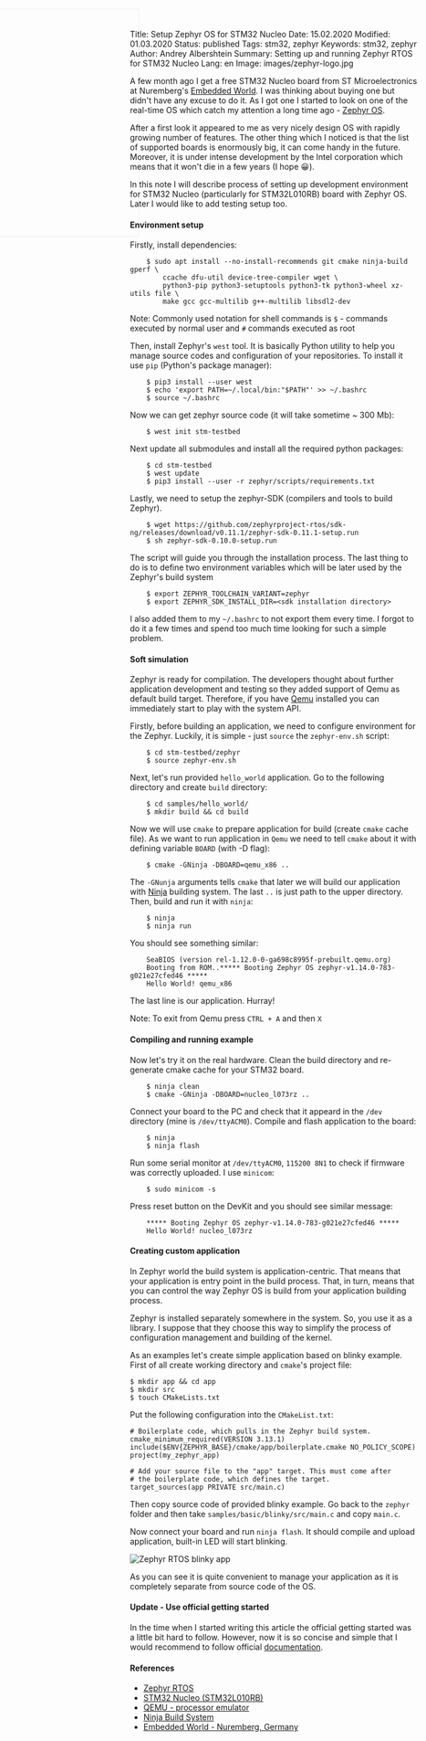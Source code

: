 Title: Setup Zephyr OS for STM32 Nucleo
Date: 15.02.2020
Modified: 01.03.2020
Status: published
Tags: stm32, zephyr
Keywords: stm32, zephyr
Author: Andrey Albershtein
Summary: Setting up and running Zephyr RTOS for STM32 Nucleo
Lang: en
Image: images/zephyr-logo.jpg

A few month ago I get a free STM32 Nucleo board from ST Microelectronics at
Nuremberg's [Embedded World][3]. I was thinking about buying one but didn't have any
excuse to do it. As I got one I started to look on one of the real-time OS
which catch my attention a long time ago - [Zephyr OS][1].

<div id="zephyr-logo-container" style="margin: -200px 0 0 -40%; width: 400px; position: absolute; z-index: -1; ">
    <img id="zephyr-logo" style="width:400px; opacity: 0.25;" alt="Zephyr RTOS" src="{static}/images/zephyr-logo.jpg">
</div>

After a first look it appeared to me as very nicely design OS with rapidly
growing number of features. The other thing which I noticed is that the list of
supported boards is enormously big, it can come handy in the future. Moreover, 
it is under intense development by the Intel corporation which means that it
won't die in a few years (I hope 😀).

In this note I will describe process of setting up development environment
for STM32 Nucleo (particularly for STM32L010RB) board with Zephyr OS. Later
I would like to add testing setup too.

#### Environment setup

Firstly, install dependencies:

```shell
    $ sudo apt install --no-install-recommends git cmake ninja-build gperf \
        ccache dfu-util device-tree-compiler wget \
        python3-pip python3-setuptools python3-tk python3-wheel xz-utils file \
        make gcc gcc-multilib g++-multilib libsdl2-dev
```

<p class="note-right">
<span class="note-sign">Note:</span> Commonly used notation for shell commands is <code>$</code> - commands executed
by normal user and <code>#</code> commands executed as root
</p>

Then, install Zephyr's `west` tool. It is basically Python utility to help you
manage source codes and configuration of your repositories. To install it use
`pip` (Python's package manager):

```shell
    $ pip3 install --user west
    $ echo 'export PATH=~/.local/bin:"$PATH"' >> ~/.bashrc
    $ source ~/.bashrc
```

Now we can get zephyr source code (it will take sometime ~ 300 Mb):

```shell
    $ west init stm-testbed
```

Next update all submodules and install all the required python packages:

```shell
    $ cd stm-testbed
    $ west update
    $ pip3 install --user -r zephyr/scripts/requirements.txt
```

Lastly, we need to setup the zephyr-SDK (compilers and tools to build Zephyr).

```shell
    $ wget https://github.com/zephyrproject-rtos/sdk-ng/releases/download/v0.11.1/zephyr-sdk-0.11.1-setup.run
    $ sh zephyr-sdk-0.10.0-setup.run
```

The script will guide you through the installation process. The last thing to do
is to define two environment variables which will be later used by the Zephyr's
build system

```shell
    $ export ZEPHYR_TOOLCHAIN_VARIANT=zephyr
    $ export ZEPHYR_SDK_INSTALL_DIR=<sdk installation directory>
```

I also added them to my `~/.bashrc` to not export them every time. I forgot to
do it a few times and spend too much time looking for such a simple problem.

#### Soft simulation

Zephyr is ready for compilation. The developers thought about further
application development and testing so they added support of Qemu as default
build target. Therefore, if you have [Qemu][4] installed you can immediately
start to play with the system API.

Firstly, before building an application, we need to configure environment for
the Zephyr. Luckily, it is simple - just `source` the `zephyr-env.sh`
script:

```shell
    $ cd stm-testbed/zephyr
    $ source zephyr-env.sh
```

Next, let's run provided `hello_world` application. Go to the following
directory and create `build` directory:

```shell
    $ cd samples/hello_world/
    $ mkdir build && cd build
```

Now we will use `cmake` to prepare application for build (create `cmake` cache
file). As we want to run application in `Qemu` we need to tell `cmake` about it
with defining variable `BOARD` (with -D flag):

```shell
    $ cmake -GNinja -DBOARD=qemu_x86 ..
```

The `-GNunja` arguments tells `cmake` that later we will build our application
with [Ninja][5] building system. The last `..` is just path to the upper
directory.  Then, build and run it with `ninja`:

```shell
    $ ninja
    $ ninja run
```

You should see something similar:

```shell
    SeaBIOS (version rel-1.12.0-0-ga698c8995f-prebuilt.qemu.org)
    Booting from ROM..***** Booting Zephyr OS zephyr-v1.14.0-783-g021e27cfed46 *****
    Hello World! qemu_x86
```

The last line is our application. Hurray!

<p class="note-left">
<span class="note-sign">Note: </span>To exit from Qemu press <code>CTRL + A</code> and then <code>X</code>
</p>

#### Compiling and running example 

Now let's try it on the real hardware. Clean the build directory and
re-generate cmake cache for your STM32 board.

```shell
    $ ninja clean
    $ cmake -GNinja -DBOARD=nucleo_l073rz ..
```

Connect your board to the PC and check that it appeard in the `/dev` directory
(mine is `/dev/ttyACM0`). Compile and flash application to the board:

```shell
    $ ninja
    $ ninja flash
```

Run some serial monitor at `/dev/ttyACM0`, `115200 8N1` to check if firmware was
correctly uploaded. I use `minicom`:

```shell
    $ sudo minicom -s
```
    
Press reset button on the DevKit and you should see similar message:

```shell
    ***** Booting Zephyr OS zephyr-v1.14.0-783-g021e27cfed46 *****
    Hello World! nucleo_l073rz
```

#### Creating custom application

In Zephyr world the build system is application-centric. That means that your
application is entry point in the build process. That, in turn, means that you
can control the way Zephyr OS is build from your application building process.

Zephyr is installed separately somewhere in the system. So, you use it as a
library. I suppose that they choose this way to simplify the process of
configuration management and building of the kernel.

As an examples let's create simple application based on blinky example. First of
all create working directory and `cmake`'s project file:

```shell
$ mkdir app && cd app
$ mkdir src
$ touch CMakeLists.txt
```

Put the following configuration into the `CMakeList.txt`:

```shell
# Boilerplate code, which pulls in the Zephyr build system.
cmake_minimum_required(VERSION 3.13.1)
include($ENV{ZEPHYR_BASE}/cmake/app/boilerplate.cmake NO_POLICY_SCOPE)
project(my_zephyr_app)

# Add your source file to the "app" target. This must come after
# the boilerplate code, which defines the target.
target_sources(app PRIVATE src/main.c)
```

Then copy source code of provided blinky example. Go back to the `zephyr`
folder and then take `samples/basic/blinky/src/main.c` and copy `main.c`.

Now connect your board and run `ninja flash`. It should compile and upload
application, built-in LED will start blinking.

<div class="wide-boi" >
    <img id="gifka" alt="Zephyr RTOS blinky app" src="{static}/images/stm32-zephyr.gif">
</div>

As you can see it is quite convenient to manage your application as it is
completely separate from source code of the OS. 

<script>
    function adjustDynamicElements(){
        var width = Math.max(document.documentElement.clientWidth, window.innerWidth || 0);
        if(width < 480){
            console.log("switch to vert. mobile");
            document.getElementById("gifka").setAttribute("style", "width: 100%;")
            document.getElementById("zephyr-logo").style["opacity"] = "0.15";
            document.getElementById("zephyr-logo-container").style["margin-left"] = "-60%";
            document.getElementById("zephyr-logo-container").style["margin-top"] = "-75%";
            fancyNotes(false);
        } else if(width > 480 && width < 1230){
            console.log("switch to hor. mobile");
            document.getElementById("gifka").setAttribute("style", "width: 80%;")
            document.getElementById("zephyr-logo").style["opacity"] = "0.25";
            document.getElementById("zephyr-logo-container").style["margin-left"] = "-30%";
            document.getElementById("zephyr-logo-container").style["margin-top"] = "-200px";
            fancyNotes(false);
        } else{
            console.log("switch to desktop");
            document.getElementById("gifka").setAttribute("style", "")
            document.getElementById("zephyr-logo").style["opacity"] = "0.25";
            document.getElementById("zephyr-logo-container").style["margin-left"] = "-40%";
            document.getElementById("zephyr-logo-container").style["margin-top"] = "-200px";
            fancyNotes();
        }
    }

    function fancyNotes(enabled=true){
        var i;
        var value = "note-normal";
        if(enabled){
            value = "";
        }
            
        var x = document.getElementsByClassName("note-left");
        for (i = 0; i < x.length; i++) {
            x[i].setAttribute('id', value);
        } 
        //lazy
        var y = document.getElementsByClassName("note-right");
        for (i = 0; i < y.length; i++) {
            y[i].setAttribute('id', value);
        } 
    }

    window.addEventListener('resize', adjustDynamicElements)
    window.addEventListener('load', adjustDynamicElements)
</script>
<style>
.content h2 {
    text-shadow: 1px 1px 1px #fff;
}
.entry-content p {
    text-shadow: 1px 1px 1px #fff;
}
</style>

#### Update - Use official getting started

In the time when I started writing this article the official getting started was
a little bit hard to follow. However, now it is so concise and simple that I
would recommend to follow official [documentation][2].

#### References

* [Zephyr RTOS][1]
* [STM32 Nucleo (STM32L010RB)][6]
* [QEMU - processor emulator][4]
* [Ninja Build System][5]
* [Embedded World - Nuremberg, Germany][3]

[1]: https://www.zephyrproject.org/
[2]: https://docs.zephyrproject.org/latest/getting_started/index.html
[3]: https://www.embedded-world.de/en
[4]: https://www.qemu.org/
[5]: https://ninja-build.org/
[6]: https://www.st.com/en/evaluation-tools/nucleo-l010rb.html
